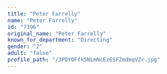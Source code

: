 ```yaml
---
title: "Peter Farrelly"
name: "Peter Farrelly"
id: "7396"
original_name: "Peter Farrelly"
known_for_department: "Directing"
gender: "2"
adult: "false"
profile_path: "/3PDYOFfk5NLmNcEz6SFZmdmqVZr.jpg"
---
```

